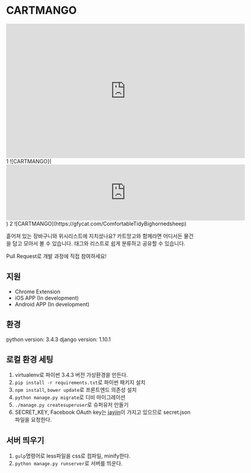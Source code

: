 # CARTMANGO
<iframe src='https://gfycat.com/ifr/ComfortableTidyBighornedsheep' frameborder='0' scrolling='no' width='640' height='360' allowfullscreen></iframe>
<div style='position:relative;padding-bottom:calc(100% / )'><iframe src='https://gfycat.com/ifr/ComfortableTidyBighornedsheep' frameborder='0' scrolling='no' width='100%' height='100%' style='position:absolute;top:0;left:0;' allowfullscreen></iframe></div>
1 ![CARTMANGO](<iframe src='https://gfycat.com/ifr/ComfortableTidyBighornedsheep' frameborder='0' scrolling='no' width='640' height='' allowfullscreen></iframe>)
2 ![CARTMANGO](https://gfycat.com/ComfortableTidyBighornedsheep)


흩어져 있는 장바구니와 위시리스트에 지치셨나요?
카트망고와 함께라면 어디서든 물건을 담고 모아서 볼 수 있습니다.
태그와 리스트로 쉽게 분류하고 공유할 수 있습니다.

Pull Request로 개발 과정에 직접 참여하세요!

## 지원
- Chrome Extension
- iOS APP (In development)
- Android APP (In development)

## 환경
python version: 3.4.3
django version: 1.10.1

## 로컬 환경 세팅
1. virtualenv로 파이썬 3.4.3 버전 가상환경을 만든다.
2. `pip install -r requirements.txt`로 파이썬 패키지 설치
3. `npm install`, `bower update`로 프론트엔드 의존성 설치
4. `python manage.py migrate`로 디비 마이그레이션
5. `./manage.py createsuperuser`로 슈퍼유저 만들기
6. SECRET_KEY, Facebook OAuth key는 [jayjin](jayjinjay@gmail.com)이 가지고 있으므로 secret.json파일을 요청한다.

## 서버 띄우기
1. `gulp`명령어로 less파일을 css로 컴파일, minify한다.
2. `python manage.py runserver`로 서버를 띄운다.
